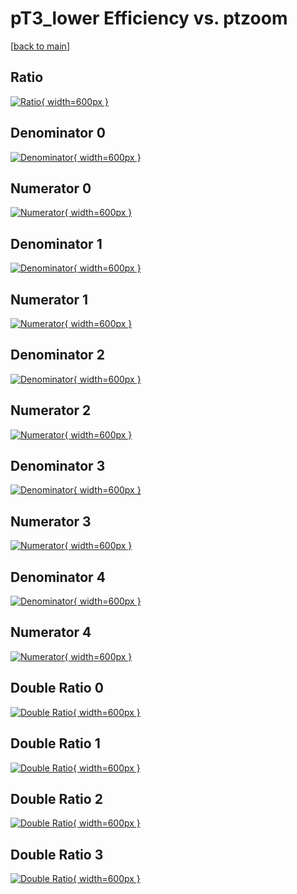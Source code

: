 # pT3_lower Efficiency vs. ptzoom

[[back to main](./)]



## Ratio

[![Ratio](../mtv/var/pT3_lower_loweta_0_-1_eff_ptzoom.png){ width=600px }](../mtv/var/pT3_lower_loweta_0_-1_eff_ptzoom.pdf)

## Denominator 0

[![Denominator](../mtv/den/pT3_lower_loweta_0_-1_eff_ptzoom_den0.png){ width=600px }](../mtv/den/pT3_lower_loweta_0_-1_eff_ptzoom_den0.pdf)

## Numerator 0

[![Numerator](../mtv/num/pT3_lower_loweta_0_-1_eff_ptzoom_num0.png){ width=600px }](../mtv/num/pT3_lower_loweta_0_-1_eff_ptzoom_num0.pdf)

## Denominator 1

[![Denominator](../mtv/den/pT3_lower_loweta_0_-1_eff_ptzoom_den1.png){ width=600px }](../mtv/den/pT3_lower_loweta_0_-1_eff_ptzoom_den1.pdf)

## Numerator 1

[![Numerator](../mtv/num/pT3_lower_loweta_0_-1_eff_ptzoom_num1.png){ width=600px }](../mtv/num/pT3_lower_loweta_0_-1_eff_ptzoom_num1.pdf)

## Denominator 2

[![Denominator](../mtv/den/pT3_lower_loweta_0_-1_eff_ptzoom_den2.png){ width=600px }](../mtv/den/pT3_lower_loweta_0_-1_eff_ptzoom_den2.pdf)

## Numerator 2

[![Numerator](../mtv/num/pT3_lower_loweta_0_-1_eff_ptzoom_num2.png){ width=600px }](../mtv/num/pT3_lower_loweta_0_-1_eff_ptzoom_num2.pdf)

## Denominator 3

[![Denominator](../mtv/den/pT3_lower_loweta_0_-1_eff_ptzoom_den3.png){ width=600px }](../mtv/den/pT3_lower_loweta_0_-1_eff_ptzoom_den3.pdf)

## Numerator 3

[![Numerator](../mtv/num/pT3_lower_loweta_0_-1_eff_ptzoom_num3.png){ width=600px }](../mtv/num/pT3_lower_loweta_0_-1_eff_ptzoom_num3.pdf)

## Denominator 4

[![Denominator](../mtv/den/pT3_lower_loweta_0_-1_eff_ptzoom_den4.png){ width=600px }](../mtv/den/pT3_lower_loweta_0_-1_eff_ptzoom_den4.pdf)

## Numerator 4

[![Numerator](../mtv/num/pT3_lower_loweta_0_-1_eff_ptzoom_num4.png){ width=600px }](../mtv/num/pT3_lower_loweta_0_-1_eff_ptzoom_num4.pdf)

## Double Ratio 0

[![Double Ratio](../mtv/ratio/pT3_lower_loweta_0_-1_eff_ptzoom_ratio0.png){ width=600px }](../mtv/ratio/pT3_lower_loweta_0_-1_eff_ptzoom_ratio0.pdf)

## Double Ratio 1

[![Double Ratio](../mtv/ratio/pT3_lower_loweta_0_-1_eff_ptzoom_ratio1.png){ width=600px }](../mtv/ratio/pT3_lower_loweta_0_-1_eff_ptzoom_ratio1.pdf)

## Double Ratio 2

[![Double Ratio](../mtv/ratio/pT3_lower_loweta_0_-1_eff_ptzoom_ratio2.png){ width=600px }](../mtv/ratio/pT3_lower_loweta_0_-1_eff_ptzoom_ratio2.pdf)

## Double Ratio 3

[![Double Ratio](../mtv/ratio/pT3_lower_loweta_0_-1_eff_ptzoom_ratio3.png){ width=600px }](../mtv/ratio/pT3_lower_loweta_0_-1_eff_ptzoom_ratio3.pdf)

